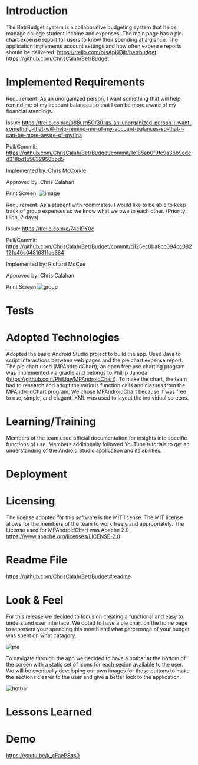 
# Introduction
The BetrBudget system is a collaborative budgeting system that helps manage college student income and expenses. The main page has a pie chart expense report for users to know their spending at a glance. The application implements account settings and how often expense reports should be delivered.
https://trello.com/b/sApKl3jb/betrbudget
https://github.com/ChrisCalah/BetrBudget

# Implemented Requirements

Requirement: As an unorganized person, I want something that will help remind me of my account balances so that I can be more aware of my financial standings.

Issue: https://trello.com/c/b88urg5C/30-as-an-unorganized-person-i-want-something-that-will-help-remind-me-of-my-account-balances-so-that-i-can-be-more-aware-of-myfina

Pull/Commit: https://github.com/ChrisCalah/BetrBudget/commit/1e185ab0f9fc9a36b9cdcd318bd1b5632956bbd5

Implemented by: Chris McCorkle

Approved by: Chris Calahan

Print Screen: ![image](https://user-images.githubusercontent.com/98447606/159204869-29b27024-9bb1-4044-8f08-b2ad800d4fde.png)


Requirement: As a student with roommates, I would like to be able to keep track of group expenses so we know what we owe to each other. (Priority: High, 2 days)

Issue: https://trello.com/c/74c1PY0c

Pull/Commit: https://github.com/ChrisCalah/BetrBudget/commit/d125ec0ba8cc094cc082121c40c04816811ce384

Implemented by: Richard McCue

Approved by: Chris Calahan

Print Screen:![group](https://user-images.githubusercontent.com/98287880/159205209-750abf8d-e0b0-474a-9080-18d568f6d7e9.JPG)

# Tests

# Adopted Technologies
Adopted the basic Android Studio project to build the app. Used Java to script interactions between web pages and the pie chart expense report. The pie chart used (MPAndroidChart), an open free use charting program was implemented via gradle and belongs to Phillip Jahoda (https://github.com/PhilJay/MPAndroidChart). To make the chart, the team had to research and adopt the various function calls and classes from the MPAndroidChart program, We chose MPAndroidChart because it was free to use, simple, and elagant. XML was used to layout the individual screens.

# Learning/Training
Members of the team used official documentation for insights into specific functions of use. Members additionally followed YouTube tutorials to get an understanding of the Android Studio application and its abilities.

# Deployment

# Licensing
The license adopted for this software is the MIT license. The MIT license allows for the members of the team to work freely and appropriately.
The License used for MPAndroidChart was Apache 2.0 https://www.apache.org/licenses/LICENSE-2.0

# Readme File
https://github.com/ChrisCalah/BetrBudget#readme

# Look & Feel

For this release we decided to focus on creating a functional and easy to understand user interface. We opted to have a pie chart on the home page to represent your spending this month and what percentage of your budget was spent on what catagory.

![pie](https://user-images.githubusercontent.com/98287880/159203299-9d4bac4b-f061-4622-a4f2-4413f9685f90.JPG)

To navigate through the app we decided to have a hotbar at the bottom of the screen with a static set of icons for each secion available to the user. We will be eventually developing our own images for these buttons to make the sections clearer to the user and give a better look to the application.

![hotbar](https://user-images.githubusercontent.com/98287880/159203206-1531a8aa-9a87-4bb2-ac07-ce0ccbd0bf7a.JPG)



# Lessons Learned

# Demo

https://youtu.be/k_cFaePSqs0
